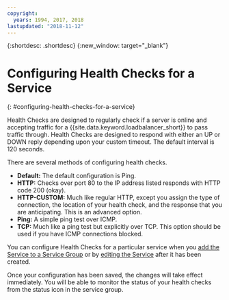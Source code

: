 ```yaml
---
copyright:
  years: 1994, 2017, 2018
lastupdated: "2018-11-12"
---
```


{:shortdesc: .shortdesc}
{:new_window: target="_blank"}

# Configuring Health Checks for a Service
{: #configuring-health-checks-for-a-service}

Health Checks are designed to regularly check if a server is online and accepting traffic for a {{site.data.keyword.loadbalancer_short}} to pass traffic through. Health Checks are designed to respond with either an UP or DOWN reply depending upon your custom timeout. The default interval is 120 seconds.

There are several methods of configuring health checks.

- **Default:** The default configuration is Ping.
- **HTTP:** Checks over port 80 to the IP address listed responds with HTTP code 200 (okay).
- **HTTP-CUSTOM:** Much like regular HTTP, except you assign the type of connection, the location of your health check, and the response that you are anticipating. This is an advanced option.
- **Ping:** A simple ping test over ICMP.
- **TCP:** Much like a ping test but explicitly over TCP. This option should be used if you have ICMP connections blocked.

You can configure Health Checks for a particular service when you [add the Service to a Service Group](/docs/infrastructure/local-load-balancer?topic=local-load-balancer-adding-a-service-to-a-service-group) or by [editing the Service](/docs/infrastructure/local-load-balancer?topic=local-load-balancer-editing-a-service) after it has been created.

Once your configuration has been saved, the changes will take effect immediately. You will be able to monitor the status of your health checks from the status icon in the service group.